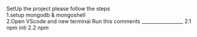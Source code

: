 SetUp the project please follow the steps<br>
1.setup  mongodb & mongoshell<br>
2.Open VScode and new terminal
    Run this comments 
    _________________
    2.1 npm inti
    2.2 npm 
